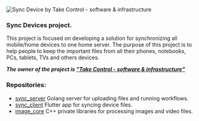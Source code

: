 <picture>
    <source srcset="https://takecontrolsoft.eu/wp-content/uploads/2023/11/TakeControlTransparentGreenLogo-1.png" alt="Sync Device by Take Control - software & infrastructure">
    <img src="https://takecontrolsoft.eu/wp-content/uploads/2023/11/TakeControlTransparentGreenLogo-1.png" alt="Sync Device by Take Control - software & infrastructure">
</picture>

### Sync Devices project.
This project is focused on developing a solution for synchronizing all mobile/home devices to one home server.
The purpose of this project is to help people to keep the important files from all their phones, notebooks, PCs, tablets, TVs and others devices.

**_The owner of the project is **["Take Control - software & infrastructure"](https://takecontrolsoft.eu/)**_**

### Repositories:

- [sync_server](https://github.com/takecontrolsoft/sync_server) Golang server for uploading files and running workflows.
- [sync_client](https://github.com/takecontrolsoft/sync_client) Flutter app for syncing device files.
- [image_core](https://github.com/takecontrolsoft/image_core) C++ private libraries for processing images and video files.
